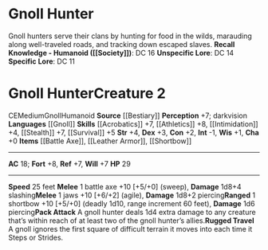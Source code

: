 ﻿---
ac: '18'
alignment: CE
all_resistance: null
burrow_speed: null
charisma: '+0'
climb_speed: null
constitution: '+2'
creature_ability:
- Pack Attack
- Rugged Travel
creature_family: '[[DATABASE/monsterfamily/Gnoll|Gnoll]]'
description: 'Gnoll hunters serve their clans by hunting for food in the wilds, marauding
  along well-traveled roads, and tracking down escaped slaves.<br/><br/><b><u>Recall
  Knowledge - Humanoid</u> ( [[DATABASE/skill/Society|Society]] )</b>: DC 16<br/><b><u>Unspecific
  Lore</u></b>: DC 14<br/><b><u>Specific Lore</u></b>: DC 11'
dexterity: '+3'
element: null
fly_speed: null
fortitude: '+8'
hardness: null
hp: '29'
id: '229'
immunity: null
intelligence: '-1'
land_speed: '25'
language:
- '[[DATABASE/language/Gnoll|Gnoll]]'
level: '2'
max_speed: '25'
name: Gnoll Hunter
perception: '+7'
rarity: Common
reflex: '+7'
resistance: null
rus_type_level: null
school: null
sense:
- darkvision
size: Medium
skill:
- '[[DATABASE/skill/Acrobatics|Acrobatics]] +7'
- '[[DATABASE/skill/Athletics|Athletics]] +8'
- '[[DATABASE/skill/Intimidation|Intimidation]] +4'
- '[[DATABASE/skill/Stealth|Stealth]] +7'
- '[[DATABASE/skill/Survival|Survival]] +5'
source: '[[DATABASE/source/Bestiary|Bestiary]]'
speed:
- 25 feet
spell: null
strength: '+4'
strength_req: '4'
strongest_save:
- Fortitude
swim_speed: null
trait:
- '[[DATABASE/trait/Gnoll|Gnoll]]'
- '[[DATABASE/trait/Humanoid|Humanoid]]'
type: Creature
vision: Darkvision
weakest_save:
- Reflex
- Will
weakness: null
will: '+7'
wisdom: '+1'

---
# Gnoll Hunter

Gnoll hunters serve their clans by hunting for food in the wilds, marauding along well-traveled roads, and tracking down escaped slaves.
**Recall Knowledge - Humanoid ([[Society]])**: DC 16
**Unspecific Lore**: DC 14
**Specific Lore**: DC 11

# Gnoll Hunter<span class="item-type">Creature 2</span>

<span class="trait-alignment item-trait">CE</span><span class="trait-size item-trait">Medium</span><span class="item-trait">Gnoll</span><span class="item-trait">Humanoid</span>
**Source** [[Bestiary]]
**Perception** +7; darkvision
**Languages** [[Gnoll]]
**Skills** [[Acrobatics]] +7, [[Athletics]] +8, [[Intimidation]] +4, [[Stealth]] +7, [[Survival]] +5
**Str** +4, **Dex** +3, **Con** +2, **Int** -1, **Wis** +1, **Cha** +0
**Items** [[Battle Axe]], [[Leather Armor]], [[Shortbow]]

---
**AC** 18; **Fort** +8, **Ref** +7, **Will** +7
**HP** 29

---
**Speed** 25 feet
<span class="in-box-ability">**Melee** <span class="action-icon">1</span> battle axe +10 [+5/+0] (sweep), **Damage** 1d8+4 slashing</span><span class="in-box-ability">**Melee** <span class="action-icon">1</span> jaws +10 [+6/+2] (agile), **Damage** 1d8+2 piercing</span><span class="in-box-ability">**Ranged** <span class="action-icon">1</span> shortbow +10 [+5/+0] (deadly 1d10, range increment 60 feet), **Damage** 1d6 piercing</span><span class="in-box-ability">**Pack Attack** A gnoll hunter deals 1d4 extra damage to any creature that’s within reach of at least two of the gnoll hunter’s allies.</span><span class="in-box-ability">**Rugged Travel** A gnoll ignores the first square of difficult terrain it moves into each time it Steps or Strides.</span>